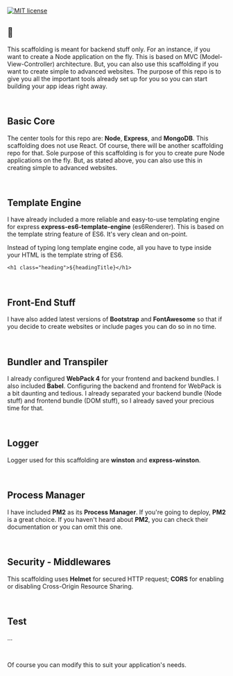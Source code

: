 
[![MIT license](http://img.shields.io/badge/license-MIT-brightgreen.svg)](http://opensource.org/licenses/MIT)

## 👋
This scaffolding is meant for backend stuff only. For an instance, if you want to create a Node application on the fly. This is based on MVC 
(Model-View-Controller) architecture. But, you can also use this scaffolding if you want to create simple to advanced websites. The purpose 
of this repo is to give you all the important tools already set up for you so you can start building your app ideas right away.

<br>

## Basic Core
The center tools for this repo are: **Node**, **Express**, and **MongoDB**. This scaffolding does not use React. Of course, there will be 
another scaffolding repo for that. Sole purpose of this scaffolding is for you to create pure Node applications on the fly. But, as stated 
above, you can also use this in creating simple to advanced websites.

<br>

## Template Engine
I have already included a more reliable and easy-to-use templating engine for express **express-es6-template-engine** (es6Renderer). This 
is based on the template string feature of ES6. It's very clean and on-point.

Instead of typing long template engine code, all you have to type inside your HTML is the template string of ES6.

```
<h1 class="heading">${headingTitle}</h1>
```

<br>

## Front-End Stuff
I have also added latest versions of **Bootstrap** and **FontAwesome** so that if you decide to create websites or include pages you can do 
so in no time.

<br>

## Bundler and Transpiler
I already configured **WebPack 4** for your frontend and backend bundles. I also included **Babel**. Configuring the backend and frontend 
for WebPack is a bit daunting and tedious. I already separated your backend bundle (Node stuff) and frontend bundle (DOM stuff), so I 
already saved your precious time for that.

<br>

## Logger
Logger used for this scaffolding are **winston** and **express-winston**.

<br>

## Process Manager
I have included **PM2** as its **Process Manager**. If you're going to deploy, **PM2** is a great choice. If you haven't heard about **PM2**, 
you can check their documentation or you can omit this one.

<br>

## Security - Middlewares
This scaffolding uses **Helmet** for secured HTTP request; **CORS** for enabling or disabling Cross-Origin Resource Sharing. 

<br>

## Test
...

<br>

Of course you can modify this to suit your application's needs.
